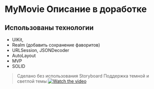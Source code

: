 # MyMovie Описание в доработке
## Использованы технологии 



- UIKit,
- Realm (добавить сохранение фаворитов)
- URLSession, JSONDecoder
- AutoLayout
- MVP
- SOLID

> Сделано без использования Storyboard
> Поддержка темной и светлой темы
[![Watch the video](https://i.imgur.com/vKb2F1B.png)](readmeInfo/demoMyDiary.MP4)
